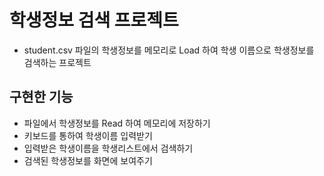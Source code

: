 # 학생정보 검색 프로젝트
* student.csv 파일의 학생정보를 메모리로 Load 하여 학생 이름으로 학생정보를 검색하는 프로젝트

## 구현한 기능
* 파일에서 학생정보를 Read 하여 메모리에 저장하기
* 키보드를 통하여 학생이름 입력받기
* 입력받은 학생이름을 학생리스트에서 검색하기
* 검색된 학생정보를 화면에 보여주기